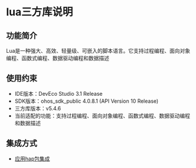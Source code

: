 # lua三方库说明
## 功能简介
Lua是一种强大、高效、轻量级、可嵌入的脚本语言。它支持过程编程、面向对象编程、函数式编程、数据驱动编程和数据描述
## 使用约束
- IDE版本：DevEco Studio 3.1 Release
- SDK版本：ohos_sdk_public 4.0.8.1 (API Version 10 Release)
- 三方库版本：v5.4.6
- 当前适配的功能：支持过程编程、面向对象编程、函数式编程、数据驱动编程和数据描述

## 集成方式
+ [应用hap包集成](docs/hap_integrate.md)
